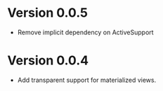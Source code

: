 # Version 0.0.5
* Remove implicit dependency on ActiveSupport

# Version 0.0.4

* Add transparent support for materialized views.

